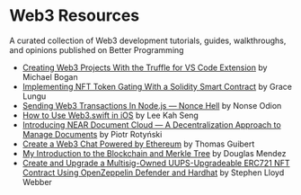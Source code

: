 # Web3 Resources
A curated collection of Web3 development tutorials, guides, walkthroughs, and opinions published on Better Programming


* [Creating Web3 Projects With the Truffle for VS Code Extension](https://betterprogramming.pub/creating-web3-projects-with-the-truffle-for-vs-code-extension-6e784070a5f3) by Michael Bogan
* [Implementing NFT Token Gating With a Solidity Smart Contract](https://betterprogramming.pub/implementing-the-concept-of-nft-token-gating-with-a-solidity-smart-contract-35cc77e45315) by Grace Lungu
* [Sending Web3 Transactions In Node.js — Nonce Hell](https://betterprogramming.pub/sending-web3-transactions-in-node-js-nonce-hell-f3ba82edbf3d) by Nonse Odion
* [How to Use Web3.swift in iOS](https://betterprogramming.pub/how-to-fetch-data-from-the-ethereum-blockchain-using-swift-46138b290ac) by Lee Kah Seng
* [Introducing NEAR Document Cloud — A Decentralization Approach to Manage Documents](https://betterprogramming.pub/near-document-cloud-af72c0ba112c) by Piotr Rotyński
* [Create a Web3 Chat Powered by Ethereum](https://betterprogramming.pub/create-a-web3-chat-powered-by-ethereum-6886824fad7a) by Thomas Guibert
* [My Introduction to the Blockchain and Merkle Tree](https://betterprogramming.pub/my-introduction-to-the-blockchain-and-merkle-tree-6fba6ee853c) by Douglas Mendez
* [Create and Upgrade a Multisig-Owned UUPS-Upgradeable ERC721 NFT Contract Using OpenZeppelin Defender and Hardhat](https://betterprogramming.pub/create-and-upgrade-a-multisig-owned-uups-upgradeable-erc721-nft-contract-using-openzeppelin-73a07937a449) by Stephen Lloyd Webber


